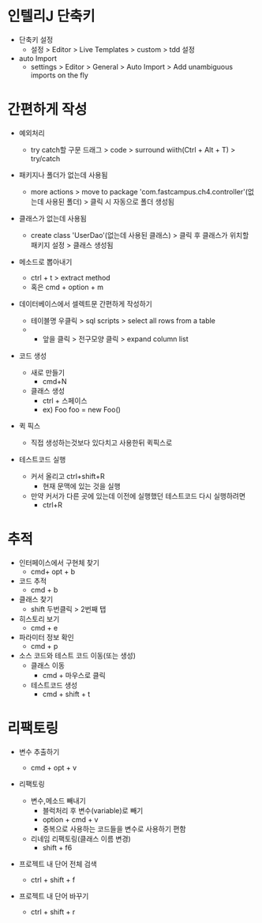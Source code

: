 # 인텔리J 단축키
- 단축키 설정
    - 설정 > Editor > Live Templates > custom > tdd 설정
- auto Import
    - settings > Editor > General > Auto Import > Add unambiguous imports on the fly
# 간편하게 작성
- 예외처리
    - try catch할 구문 드래그 > code > surround wiith(Ctrl + Alt + T) > try/catch

- 패키지나 폴더가 없는데 사용됨
    - more actions > move to package 'com.fastcampus.ch4.controller'(없는데 사용된 폴더) > 클릭 시 자동으로 폴더 생성됨
    
- 클래스가 없는데 사용됨
    - create class 'UserDao'(없는데 사용된 클래스) > 클릭 후 클래스가 위치할 패키지 설정 > 클래스 생성됨

- 메소드로 뽑아내기
    - ctrl + t > extract method
    - 혹은 cmd + option + m

- 데이터베이스에서 셀렉트문 간편하게 작성하기
    - 테이블명 우클릭 > sql scripts > select all rows from a table
    - * 앞을 클릭 > 전구모양 클릭 > expand column list
    
- 코드 생성
    - 새로 만들기 
        - cmd+N
    - 클래스 생성
        - ctrl + 스페이스
        - ex) Foo foo = new Foo()

- 퀵 픽스
    - 직접 생성하는것보다 있다치고 사용한뒤 퀵픽스로


- 테스트코드 실행
    - 커서 올리고 ctrl+shift+R
        - 현재 문맥에 있는 것을 실행
    - 만약 커서가 다른 곳에 있는데 이전에 실행했던 테스트코드 다시 실행하려면
        - ctrl+R


# 추적
- 인터페이스에서 구현체 찾기
    - cmd+ opt + b
- 코드 추적
    - cmd + b
- 클래스 찾기 
    - shift 두번클릭 > 2번째 탭
- 히스토리 보기
    - cmd + e
- 파라미터 정보 확인
    - cmd + p
- 소스 코드와 테스트 코드 이동(또는 생성)
    - 클래스 이동
        - cmd + 마우스로 클릭
    - 테스트코드 생성
        - cmd + shift + t

# 리팩토링
- 변수 추출하기
    - cmd + opt + v
- 리팩토링
    - 변수,메소드 빼내기
        - 블럭처리 후 변수(variable)로 빼기
        - option + cmd + v
        - 중복으로 사용하는 코드들을 변수로 사용하기 편함
    - 리네임 리팩토링(클래스 이름 변경)
        - shift + f6

- 프로젝트 내 단어 전체 검색
    - ctrl + shift + f  
- 프로젝트 내 단어 바꾸기
    - ctrl + shift + r 